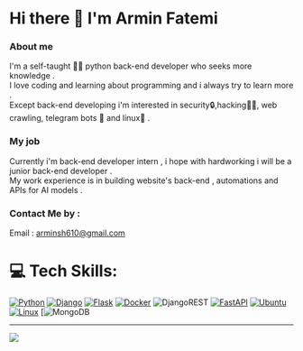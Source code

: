 # Hi there 👋 I'm Armin Fatemi

### About me

I'm a self-taught 🧑‍💻 python back-end developer who seeks more knowledge . <br>
I love coding and learning about programming and i always try to learn more . <br>
Except back-end developing i'm interested in security🔒,hacking👨‍💻, web crawling, telegram bots 🤖  and linux🐧 . <br>

### My job
Currently i'm back-end developer intern , i hope with hardworking i will be a junior back-end developer  . <br>
My work experience is in  building website's back-end , automations and APIs for AI models .<br>


### Contact Me by :
Email : arminsh610@gmail.com


# 💻 Tech Skills:
[![Python](https://img.shields.io/badge/Python-3776AB?style=for-the-badge&logo=python&logoColor=white)](https://img.shields.io/badge/Python-3776AB.svg?style=for-the-badge&logo=Python&logoColor=white)
[![Django](https://img.shields.io/badge/django-%23092E20.svg?style=for-the-badge&logo=django&logoColor=white)](https://img.shields.io/badge/MongoDB-47A248.svg?style=for-the-badge&logo=MongoDB&logoColor=white)
[![Flask](https://img.shields.io/badge/Flask-000000?style=for-the-badge&logo=flask&logoColor=white)](https://img.shields.io/badge/Flask-000000.svg?style=for-the-badge&logo=Flask&logoColor=white)
[![Docker](https://img.shields.io/badge/docker-%230db7ed.svg?style=for-the-badge&logo=docker&logoColor=white)](https://img.shields.io/badge/Docker-2496ED.svg?style=for-the-badge&logo=Docker&logoColor=white)
![DjangoREST](https://img.shields.io/badge/DJANGO-REST-ff1709?style=for-the-badge&logo=django&logoColor=white&color=ff1709&labelColor=gray)
[![FastAPI](https://img.shields.io/badge/FastAPI-005571?style=for-the-badge&logo=fastapi)](https://img.shields.io/badge/FastAPI-009688.svg?style=for-the-badge&logo=FastAPI&logoColor=white)
[![Ubuntu](https://img.shields.io/badge/Ubuntu-E95420?style=for-the-badge&logo=ubuntu&logoColor=white)](https://img.shields.io/badge/Ubuntu-E95420.svg?style=for-the-badge&logo=Ubuntu&logoColor=white)
[![Linux](https://img.shields.io/badge/Linux-FCC624?style=for-the-badge&logo=linux&logoColor=black)](https://img.shields.io/badge/Linux-FCC624.svg?style=for-the-badge&logo=Linux&logoColor=black)
[![MongoDB](https://img.shields.io/badge/MongoDB-47A248.svg?style=for-the-badge&logo=MongoDB&logoColor=white)

---
[![](https://visitcount.itsvg.in/api?id=arminshfatemi&icon=3&color=1)](https://visitcount.itsvg.in)


